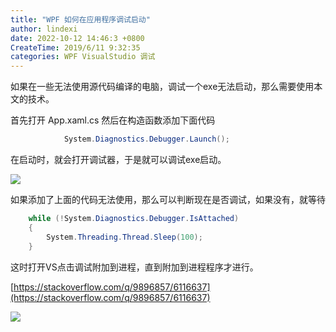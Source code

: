 ```yaml
---
title: "WPF 如何在应用程序调试启动"
author: lindexi
date: 2022-10-12 14:46:3 +0800
CreateTime: 2019/6/11 9:32:35
categories: WPF VisualStudio 调试
---
```


如果在一些无法使用源代码编译的电脑，调试一个exe无法启动，那么需要使用本文的技术。

<!--more-->


<!-- CreateTime:2019/6/11 9:32:35 -->


<!-- csdn -->
<!-- 标签：WPF，VisualStudio，调试 -->

首先打开 App.xaml.cs 然后在构造函数添加下面代码

```csharp
            System.Diagnostics.Debugger.Launch();
```

在启动时，就会打开调试器，于是就可以调试exe启动。

![](http://image.acmx.xyz/34fdad35-5dfe-a75b-2b4b-8c5e313038e2%2F20171030174351.jpg)

如果添加了上面的代码无法使用，那么可以判断现在是否调试，如果没有，就等待

```csharp
    while (!System.Diagnostics.Debugger.IsAttached)
    {
    	System.Threading.Thread.Sleep(100);
    }
```

这时打开VS点击调试附加到进程，直到附加到进程程序才进行。

[https://stackoverflow.com/q/9896857/6116637](https://stackoverflow.com/q/9896857/6116637)

![](http://image.acmx.xyz/34fdad35-5dfe-a75b-2b4b-8c5e313038e2%2F2017117185341.jpg)

